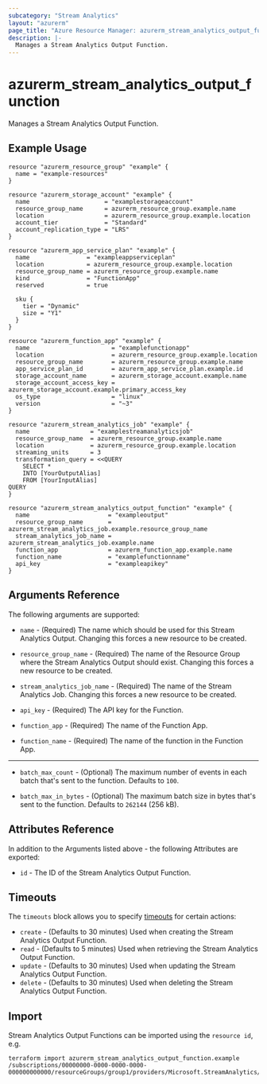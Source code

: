 ```yaml
---
subcategory: "Stream Analytics"
layout: "azurerm"
page_title: "Azure Resource Manager: azurerm_stream_analytics_output_function"
description: |-
  Manages a Stream Analytics Output Function.
---
```


# azurerm_stream_analytics_output_function

Manages a Stream Analytics Output Function.

## Example Usage

```hcl
resource "azurerm_resource_group" "example" {
  name = "example-resources"
}

resource "azurerm_storage_account" "example" {
  name                     = "examplestorageaccount"
  resource_group_name      = azurerm_resource_group.example.name
  location                 = azurerm_resource_group.example.location
  account_tier             = "Standard"
  account_replication_type = "LRS"
}

resource "azurerm_app_service_plan" "example" {
  name                = "exampleappserviceplan"
  location            = azurerm_resource_group.example.location
  resource_group_name = azurerm_resource_group.example.name
  kind                = "FunctionApp"
  reserved            = true

  sku {
    tier = "Dynamic"
    size = "Y1"
  }
}

resource "azurerm_function_app" "example" {
  name                       = "examplefunctionapp"
  location                   = azurerm_resource_group.example.location
  resource_group_name        = azurerm_resource_group.example.name
  app_service_plan_id        = azurerm_app_service_plan.example.id
  storage_account_name       = azurerm_storage_account.example.name
  storage_account_access_key = azurerm_storage_account.example.primary_access_key
  os_type                    = "linux"
  version                    = "~3"
}

resource "azurerm_stream_analytics_job" "example" {
  name                 = "examplestreamanalyticsjob"
  resource_group_name  = azurerm_resource_group.example.name
  location             = azurerm_resource_group.example.location
  streaming_units      = 3
  transformation_query = <<QUERY
    SELECT *
    INTO [YourOutputAlias]
    FROM [YourInputAlias]
QUERY
}

resource "azurerm_stream_analytics_output_function" "example" {
  name                      = "exampleoutput"
  resource_group_name       = azurerm_stream_analytics_job.example.resource_group_name
  stream_analytics_job_name = azurerm_stream_analytics_job.example.name
  function_app              = azurerm_function_app.example.name
  function_name             = "examplefunctionname"
  api_key                   = "exampleapikey"
}
```

## Arguments Reference

The following arguments are supported:

* `name` - (Required) The name which should be used for this Stream Analytics Output. Changing this forces a new resource to be created.

* `resource_group_name` - (Required) The name of the Resource Group where the Stream Analytics Output should exist. Changing this forces a new resource to be created.

* `stream_analytics_job_name` - (Required) The name of the Stream Analytics Job. Changing this forces a new resource to be created.

* `api_key` - (Required) The API key for the Function.

* `function_app` - (Required) The name of the Function App.

* `function_name` - (Required) The name of the function in the Function App.

---

* `batch_max_count` - (Optional) The maximum number of events in each batch that's sent to the function. Defaults to `100`.

* `batch_max_in_bytes` - (Optional) The maximum batch size in bytes that's sent to the function. Defaults to `262144` (256 kB).

## Attributes Reference

In addition to the Arguments listed above - the following Attributes are exported: 

* `id` - The ID of the Stream Analytics Output Function.

## Timeouts

The `timeouts` block allows you to specify [timeouts](https://www.terraform.io/docs/configuration/resources.html#timeouts) for certain actions:

* `create` - (Defaults to 30 minutes) Used when creating the Stream Analytics Output Function.
* `read` - (Defaults to 5 minutes) Used when retrieving the Stream Analytics Output Function.
* `update` - (Defaults to 30 minutes) Used when updating the Stream Analytics Output Function.
* `delete` - (Defaults to 30 minutes) Used when deleting the Stream Analytics Output Function.

## Import

Stream Analytics Output Functions can be imported using the `resource id`, e.g.

```shell
terraform import azurerm_stream_analytics_output_function.example /subscriptions/00000000-0000-0000-0000-000000000000/resourceGroups/group1/providers/Microsoft.StreamAnalytics/streamingjobs/job1/outputs/output1
```
